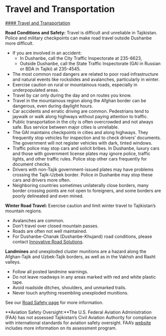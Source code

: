 # Travel and Transportation

[#### Travel and Transportation](javascript:void(0); "Travel and Transportation")

**Road Conditions and Safety:** Travel is difficult and unreliable in Tajikistan. Police and military checkpoints can make road travel outside Dushanbe more difficult.

* If you are involved in an accident:
  + In Dushanbe, call the City Traffic Inspectorate at 235-6623,
  + Outside Dushanbe, call the State Traffic Inspectorate (GAI in Russian or BDA in Tajiki) at 235-4545.
* The most common road dangers are related to poor road infrastructure and natural events like rockslides and avalanches, particularly in winter.
* Exercise caution on rural or mountainous roads, especially in underpopulated areas.
* Travel by car only during the day and on routes you know.
* Travel in the mountainous region along the Afghan border can be dangerous, even during daylight hours.
* Car accidents and erratic driving are common. Pedestrians tend to jaywalk or walk along highways without paying attention to traffic.
* Public transportation in the city is often overcrowded and not always safe. Bus service between major cities is unreliable.
* The GAI maintains checkpoints in cities and along highways. They frequently stop vehicles for inspection and to check drivers’ documents. The government will not register vehicles with dark, tinted windows.
* Traffic police may stop cars and solicit bribes. In Dushanbe, luxury cars and those with government license plates may ignore police, traffic lights, and other traffic rules. Police stop other cars frequently for document checks.
* Drivers with non-Tajik government-issued plates may have problems crossing the Tajik-Uzbek border. Police in Dushanbe may stop these cars and drivers more often.
* Neighboring countries sometimes unilaterally close borders, many border crossing points are not open to foreigners, and some borders are poorly delineated and even mined.

**Winter Road Travel:** Exercise caution and limit winter travel to Tajikistan’s mountain regions.

* Avalanches are common.
* Don’t travel over closed mountain passes.
* Roads are often not well maintained.
* For Dushanbe-Chanak (Dushanbe-Khujand) road conditions, please contact [Innovative Road Solutions](https://irs.tj/).

**Landmines** and unexploded cluster munitions are a hazard along the Afghan-Tajik and Uzbek-Tajik borders, as well as in the Vakhsh and Rasht valleys.

* Follow all posted landmine warnings.
* Do not leave roadways in any areas marked with red and white plastic tape.
* Avoid roadside ditches, shoulders, and unmarked trails.
* Never touch anything resembling unexploded munitions.

See our [Road Safety page](https://travel.state.gov/content/travel/en/international-travel/before-you-go/driving-and-road-safety.html) for more information.

**Aviation Safety Oversight:**The U.S. Federal Aviation Administration (FAA) has not assessed Tajikistan’s Civil Aviation Authority for compliance with international standards for aviation safety oversight. FAA’s [website](https://www.faa.gov/about/initiatives/iasa) includes more information on its assessment program.